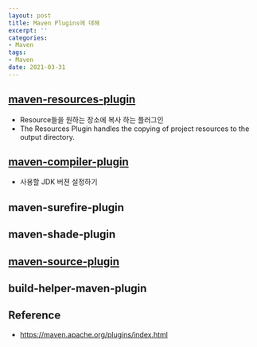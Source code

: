 ```yaml
---
layout: post
title: Maven Plugins에 대해
excerpt: ''
categories:
- Maven
tags:
- Maven
date: 2021-03-31
---
```


## [maven-resources-plugin](https://maven.apache.org/plugins/maven-resources-plugin/)
- Resource들을 원하는 장소에 복사 하는 플러그인
- The Resources Plugin handles the copying of project resources to the output directory.




## [maven-compiler-plugin](http://maven.apache.org/plugins/maven-compiler-plugin/)
- 사용할 JDK 버젼 설정하기


## maven-surefire-plugin
## maven-shade-plugin

## [maven-source-plugin](https://maven.apache.org/plugins/maven-source-plugin/plugin-info.html)

## build-helper-maven-plugin

## Reference
- <https://maven.apache.org/plugins/index.html>
